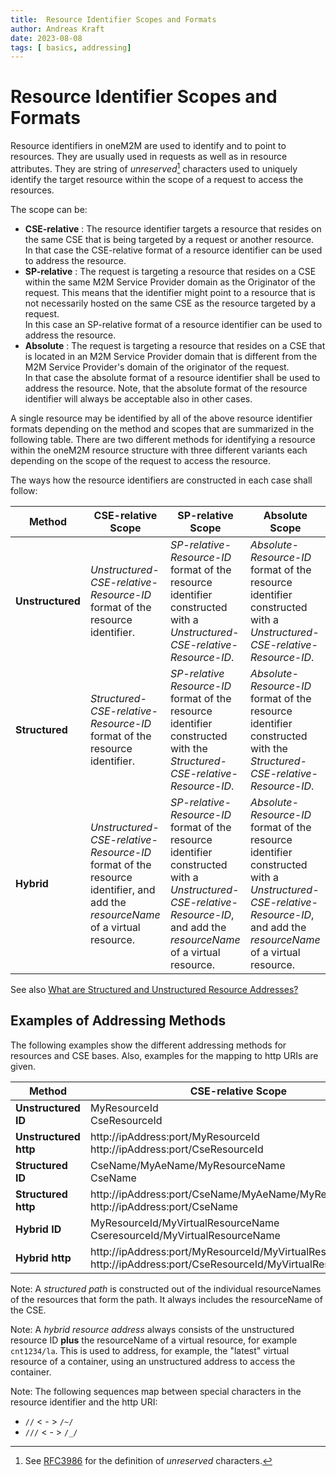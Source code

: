 ```yaml
---
title:  Resource Identifier Scopes and Formats
author: Andreas Kraft
date: 2023-08-08
tags: [ basics, addressing]
---
```

# Resource Identifier Scopes and Formats

Resource identifiers in oneM2M are used to identify and to point to resources. They are usually used in requests as well as in resource attributes. They are string of *unreserved*[^1] characters used to uniquely identify the target resource within the scope of a request to access the resources. 

[^1]: See [RFC3986](https://tools.ietf.org/html/rfc3986#section-2.3) for the definition of *unreserved* characters.

The scope can be:

- **CSE-relative** : The resource identifier targets a resource that resides on the same CSE that is being targeted by a request or another resource.  
In that case the CSE-relative format of a resource identifier can be used to address the resource.
- **SP-relative** : The request is targeting a resource that resides on a CSE within the same M2M Service Provider domain as the Originator of the request. This means that the identifier might point to a resource that is not necessarily hosted on the same CSE as the resource targeted by a request.  
In this case an SP-relative format of a resource identifier can be used to address the resource.
- **Absolute** : The request is targeting a resource that resides on a CSE that is located in an M2M Service Provider domain that is different from the M2M Service Provider's domain of the originator of the request.  
In that case the absolute format of a resource identifier shall be used to address the resource. Note, that the absolute format of the resource identifier will always be acceptable also in other cases.

A single resource may be identified by all of the above resource identifier formats depending on the method and scopes that are summarized in the following table. There are two different methods for identifying a resource within the oneM2M resource structure with three different variants each depending on the scope of the request to access the resource. 


The ways how the resource identifiers are constructed in each case shall follow:

| Method | CSE-relative Scope | SP-relative Scope | Absolute Scope |
|--------|--------------------|-------------------|----------------|
| **Unstructured** | *Unstructured-CSE-relative-Resource-ID* format of the resource identifier. | *SP-relative-Resource-ID* format of the resource identifier constructed with a *Unstructured-CSE-relative-Resource-ID*. | *Absolute-Resource-ID* format of the resource identifier constructed with a *Unstructured-CSE-relative-Resource-ID*. |
| **Structured** | *Structured-CSE-relative-Resource-ID* format of the resource identifier. | *SP-relative Resource-ID* format of the resource identifier constructed with the *Structured-CSE-relative-Resource-ID*. | *Absolute-Resource-ID* format of the resource identifier constructed with the *Structured-CSE-relative-Resource-ID*. |
| **Hybrid** | *Unstructured-CSE-relative-Resource-ID* format of the resource identifier, and add the *resourceName* of a virtual resource. | *SP-relative-Resource-ID* format of the resource identifier constructed with a *Unstructured-CSE-relative-Resource-ID*, and add the *resourceName* of a virtual resource. | *Absolute-Resource-ID* format of the resource identifier constructed with a *Unstructured-CSE-relative-Resource-ID*, and add the *resourceName* of a virtual resource. |


See also [What are Structured and Unstructured Resource Addresses?](What-are-Structured-and-Unstructured-Resource-Addresses.md)


## Examples of Addressing Methods

The following examples show the different addressing methods for resources and CSE bases. Also, examples for the mapping to http URIs are given.

| Method | CSE-relative Scope | SP-relative Scope | Absolute Scope |
| ------ | ------------ | ----------- | -------- |
| **Unstructured ID** | MyResourceId<br />CseResourceId | /CseId/MyResourceId<br />/CseId/CseResourceId | //SpID/CseId/MyResourceId<br />//SpID/CseId/CseResourceId |
| **Unstructured http** | http://ipAddress:port/MyResourceId<br />http://ipAddress:port/CseResourceId | http://ipAddress:port/~/CseId/MyResourceId<br />http://ipAddress:port/~/CseId/CseResourceId | http://ipAddress:port/_/SpID/CseId/MyResourceId<br />http://ipAddress:port/_/SpID/CseId/MyResourceId |
| **Structured ID** | CseName/MyAeName/MyResourceName<br />CseName | /CseId/CseName/MyAeName/MyResourceName<br />/CseId/CseName | //SpID/CseId/CseName/MyAeName/MyResourceName<br />//SpID/CseId/CseName |
| **Structured http** | http://ipAddress:port/CseName/MyAeName/MyResourceName<br />http://ipAddress:port/CseName | http://ipAddress:port/~/CseId/CseName/MyAeName/MyResourceName<br />http://ipAddress:port/~/CseId/CseName | http://ipAddress:port/_/SpID/CseId/CseName/MyAeName/MyResourceName<br />http://ipAddress:port/_/SpID/CseId/CseName |
| **Hybrid ID** | MyResourceId/MyVirtualResourceName<br />CseresourceId/MyVirtualResourceName | /CseId/MyResourceI/MyVirtualResourceNamebr />/CseId/CseResourceId/MyVirtualResourceName | //SpID/CseId/MyResourceId/MyVirtualResourceName<br />//SpID/CseId/CseResourceId/MyVirtualResourceName |
| **Hybrid http** | http://ipAddress:port/MyResourceId/MyVirtualResourceName<br />http://ipAddress:port/CseResourceId/MyVirtualResourceName | http://ipAddress:port/~/CseId/MyResourceId/MyVirtualResourceName<br />http://ipAddress:port/~/CseId/CseResourceId/MyVirtualResourceName | http://ipAddress:port/_/SpID/CseId/MyResourceId/MyVirtualResourceName<br />http://ipAddress:port/_/SpID/CseId/MyResourceId/MyVirtualResourceName |


Note: A *structured path* is constructed out of the individual resourceNames of the resources that form the path. It always includes the resourceName of the CSE.

Note: A *hybrid resource address* always consists of the unstructured resource ID **plus** the resourceName of a virtual resource, for example `cnt1234/la`. This is used to address, for example, the "latest" virtual resource of a container, using an unstructured address to access the container.

Note: The following sequences map between special characters in the resource identifier and the http URI:

- `//` &lt; - > `/~/`
- `///` &lt; - > `/_/`